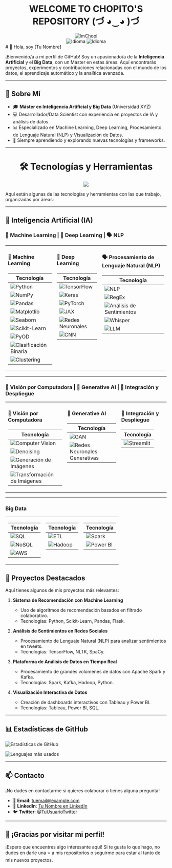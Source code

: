 <div align="center">
        <h1>WELCOME TO CHOPITO'S REPOSITORY (づ ◕‿◕ )づ</h1>
        <img src="https://komarev.com/ghpvc/?username=ImChopi" alt="ImChopi"/>
        <br>
        <img src="https://img.shields.io/badge/Nat-🇪🇸-%23aaaaaa.svg?style=flat" alt="Idioma"/>
        <img src="https://img.shields.io/badge/B1-🇬🇧-%23aaaaaa.svg?style=flat" alt="Idioma"/>
        <br>
</div>
# 👋 Hola, soy [Tu Nombre] 

¡Bienvenido/a a mi perfil de GitHub! Soy un apasionado/a de la **Inteligencia Artificial** y el **Big Data**, con un Máster en estas áreas. Aquí encontrarás proyectos, experimentos y contribuciones relacionadas con el mundo de los datos, el aprendizaje automático y la analítica avanzada.

---

## 🚀 Sobre Mí

- 🎓 **Máster en Inteligencia Artificial y Big Data** (Universidad XYZ)
- 💻 Desarrollador/Data Scientist con experiencia en proyectos de IA y análisis de datos.
- 📊 Especializado en Machine Learning, Deep Learning, Procesamiento de Lenguaje Natural (NLP) y Visualización de Datos.
- 🌱 Siempre aprendiendo y explorando nuevas tecnologías y frameworks.

---

<h1 align="center">🛠 Tecnologías y Herramientas</h1>
<p align="center">
  <img src="https://img.shields.io/badge/-AI%20%26%20Data-FF6F00?style=for-the-badge&logo=artstation&logoColor=white">
</p>

Aquí están algunas de las tecnologías y herramientas con las que trabajo, organizadas por áreas:

---

## 🚀 Inteligencia Artificial (IA)

### 🤖 Machine Learning | 🧠 Deep Learning | 🗣 NLP  
<table>
  <tr>
    <td valign="top">

#### 🤖 Machine Learning  
| Tecnología |
|------------|
| ![Python](https://img.shields.io/badge/Python-3776AB?style=for-the-badge&logo=python&logoColor=white) |
| ![NumPy](https://img.shields.io/badge/NumPy-013243?style=for-the-badge&logo=numpy&logoColor=white) |
| ![Pandas](https://img.shields.io/badge/Pandas-150458?style=for-the-badge&logo=pandas&logoColor=white) |
| ![Matplotlib](https://img.shields.io/badge/Matplotlib-11557C?style=for-the-badge&logo=matplotlib&logoColor=white) |
| ![Seaborn](https://img.shields.io/badge/Seaborn-4B77BE?style=for-the-badge&logo=seaborn&logoColor=white) |
| ![Scikit-Learn](https://img.shields.io/badge/Scikit_Learn-F7931E?style=for-the-badge&logo=scikit-learn&logoColor=white) |
| ![PyOD](https://img.shields.io/badge/PyOD-FF6F00?style=for-the-badge) |
| ![Clasificación Binaria](https://img.shields.io/badge/Clasificación_Binaria-008CBA?style=for-the-badge) |
| ![Clustering](https://img.shields.io/badge/Clustering-008CBA?style=for-the-badge) |

</td>
<td valign="top">

#### 🧠 Deep Learning  
| Tecnología |
|------------|
| ![TensorFlow](https://img.shields.io/badge/TensorFlow-FF6F00?style=for-the-badge&logo=tensorflow&logoColor=white) |
| ![Keras](https://img.shields.io/badge/Keras-D00000?style=for-the-badge&logo=keras&logoColor=white) |
| ![PyTorch](https://img.shields.io/badge/PyTorch-EE4C2C?style=for-the-badge&logo=pytorch&logoColor=white) |
| ![JAX](https://img.shields.io/badge/JAX-000000?style=for-the-badge&logo=jax&logoColor=white) |
| ![Redes Neuronales](https://img.shields.io/badge/Redes_Neuronales-FF6F00?style=for-the-badge) |
| ![CNN](https://img.shields.io/badge/CNN-008CBA?style=for-the-badge) |

</td>
<td valign="top">

#### 🗣 Procesamiento de Lenguaje Natural (NLP)
| Tecnología |
|------------|
| ![NLP](https://img.shields.io/badge/NLP-4B77BE?style=for-the-badge&logo=natural-language-processing&logoColor=white) |
| ![RegEx](https://img.shields.io/badge/RegEx-009688?style=for-the-badge&logo=regex&logoColor=white) |
| ![Análisis de Sentimientos](https://img.shields.io/badge/Análisis_de_Sentimientos-FF6F00?style=for-the-badge) |
| ![Whisper](https://img.shields.io/badge/Whisper-000000?style=for-the-badge&logo=openai&logoColor=white) |
| ![LLM](https://img.shields.io/badge/LLM-000000?style=for-the-badge&logo=openai&logoColor=white) |

</td>
  </tr>
</table>

---

### 👀 Visión por Computadora | 🎨 Generative AI | 🔧 Integración y Despliegue  
<table>
  <tr>
    <td valign="top">

#### 👀 Visión por Computadora  
| Tecnología |
|------------|
| ![Computer Vision](https://img.shields.io/badge/Computer_Vision-FF6F00?style=for-the-badge) |
| ![Denoising](https://img.shields.io/badge/Denoising-008CBA?style=for-the-badge) |
| ![Generación de Imágenes](https://img.shields.io/badge/Generación_de_Imágenes-008CBA?style=for-the-badge) |
| ![Transformación de Imágenes](https://img.shields.io/badge/Transformación_de_Imágenes-FF6F00?style=for-the-badge) |

</td>
<td valign="top">

#### 🎨 Generative AI  
| Tecnología |
|------------|
| ![GAN](https://img.shields.io/badge/GAN-FF6F00?style=for-the-badge) |
| ![Redes Neuronales Generativas](https://img.shields.io/badge/Redes_Neuronales_Generativas-008CBA?style=for-the-badge) |

</td>
<td valign="top">

#### 🔧 Integración y Despliegue  
| Tecnología |
|------------|
| ![Streamlit](https://img.shields.io/badge/Streamlit-FF4B4B?style=for-the-badge&logo=streamlit&logoColor=white) |

</td>
  </tr>
</table>

---

### Big Data  
<table>
  <tr>
    <td valign="top">

| Tecnología |
|------------|
| ![SQL](https://img.shields.io/badge/SQL-4479A1?style=for-the-badge&logo=mysql&logoColor=white) | 
| ![NoSQL](https://img.shields.io/badge/NoSQL-47A248?style=for-the-badge&logo=mongodb&logoColor=white) | 
| ![AWS](https://img.shields.io/badge/AWS-232F3E?style=for-the-badge&logo=amazonaws&logoColor=white) |

</td>
<td valign="top">

| Tecnología |
|------------|
| ![ETL](https://img.shields.io/badge/ETL-FF6F00?style=for-the-badge&logo=apachekafka&logoColor=white) | 
| ![Hadoop](https://img.shields.io/badge/Hadoop-66CCFF?style=for-the-badge&logo=apachehadoop&logoColor=black) |

</td>
<td valign="top">

| Tecnología |
|------------|
| ![Spark](https://img.shields.io/badge/Spark-E25A1C?style=for-the-badge&logo=apachespark&logoColor=white) | 
| ![Power BI](https://img.shields.io/badge/Power_BI-F2C811?style=for-the-badge&logo=powerbi&logoColor=black) | 

</td>
  </tr>
</table>



## 📂 Proyectos Destacados

Aquí tienes algunos de mis proyectos más relevantes:

1. **Sistema de Recomendación con Machine Learning**  
   - Uso de algoritmos de recomendación basados en filtrado colaborativo.
   - Tecnologías: Python, Scikit-Learn, Pandas, Flask.

2. **Análisis de Sentimientos en Redes Sociales**  
   - Procesamiento de Lenguaje Natural (NLP) para analizar sentimientos en tweets.
   - Tecnologías: TensorFlow, NLTK, SpaCy.

3. **Plataforma de Análisis de Datos en Tiempo Real**  
   - Procesamiento de grandes volúmenes de datos con Apache Spark y Kafka.
   - Tecnologías: Spark, Kafka, Hadoop, Python.

4. **Visualización Interactiva de Datos**  
   - Creación de dashboards interactivos con Tableau y Power BI.
   - Tecnologías: Tableau, Power BI, SQL.

---

## 📊 Estadísticas de GitHub

![Estadísticas de GitHub](https://github-readme-stats.vercel.app/api?username=imchopi&show_icons=true&theme=radical)

![Lenguajes más usados](https://github-readme-stats.vercel.app/api/top-langs/?username=imchopi&layout=compact&theme=radical)

---

## 📫 Contacto

¡No dudes en contactarme si quieres colaborar o tienes alguna pregunta!

- 📧 **Email**: [tuemail@example.com](mailto:tuemail@example.com)
- 💼 **LinkedIn**: [Tu Nombre en LinkedIn](https://www.linkedin.com/in/tuperfil)
- 🐦 **Twitter**: [@TuUsuarioTwitter](https://twitter.com/TuUsuarioTwitter)

---

## 🌟 ¡Gracias por visitar mi perfil!

¡Espero que encuentres algo interesante aquí! Si te gusta lo que hago, no dudes en darle una ⭐ a mis repositorios o seguirme para estar al tanto de mis nuevos proyectos.
